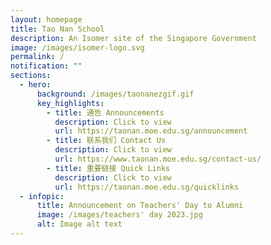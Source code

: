 ```yaml
---
layout: homepage
title: Tao Nan School
description: An Isomer site of the Singapore Government
image: /images/isomer-logo.svg
permalink: /
notification: ""
sections:
  - hero:
      background: /images/taonanezgif.gif
      key_highlights:
        - title: 通告 Announcements
          description: Click to view
          url: https://taonan.moe.edu.sg/announcement
        - title: 联系我们 Contact Us
          description: Click to view
          url: https://www.taonan.moe.edu.sg/contact-us/
        - title: 重要链接 Quick Links
          description: Click to view
          url: https://taonan.moe.edu.sg/quicklinks
  - infopic:
      title: Announcement on Teachers' Day to Alumni
      image: /images/teachers' day 2023.jpg
      alt: Image alt text
---
```

